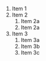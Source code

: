 1. Item 1
2. Item 2
    1. Item 2a
    1. Item 2a
3. Item 3
   1. Item 3a
   2. Item 3b
   3. Item 3c
